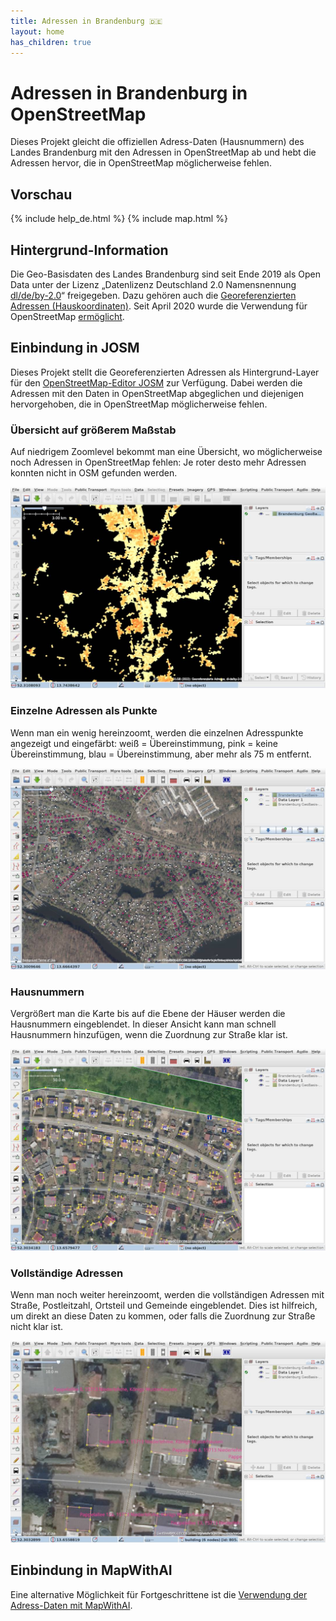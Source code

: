 ```yaml
---
title: Adressen in Brandenburg 🇩🇪
layout: home
has_children: true
---
```


# Adressen in Brandenburg in OpenStreetMap

Dieses Projekt gleicht die offiziellen Adress-Daten (Hausnummern) des Landes
Brandenburg mit den Adressen in OpenStreetMap ab und hebt die Adressen hervor,
die in OpenStreetMap möglicherweise fehlen.


## Vorschau

{% include help_de.html %}
{% include map.html %}


## Hintergrund-Information

Die Geo-Basisdaten des Landes Brandenburg sind seit Ende 2019 als Open Data
unter der Lizenz „Datenlizenz Deutschland 2.0 Namensnennung
[dl/de/by-2.0](https://www.govdata.de/dl-de/by-2-0)“
freigegeben. Dazu gehören auch die
[Georeferenzierten Adressen (Hauskoordinaten)](https://geobasis-bb.de/lgb/de/geodaten/liegenschaftskataster/georeferenzierte-adresse/).
Seit April 2020 wurde die Verwendung für OpenStreetMap
[ermöglicht](https://wiki.openstreetmap.org/wiki/Brandenburg/Geoportal).


## Einbindung in JOSM

Dieses Projekt stellt die Georeferenzierten Adressen als Hintergrund-Layer für
den
[OpenStreetMap-Editor JOSM](https://josm.openstreetmap.de/)
zur Verfügung. Dabei werden die Adressen mit den Daten in OpenStreetMap
abgeglichen und diejenigen hervorgehoben, die in OpenStreetMap möglicherweise
fehlen.


### Übersicht auf größerem Maßstab

Auf niedrigem Zoomlevel bekommt man eine Übersicht, wo möglicherweise noch
Adressen in OpenStreetMap fehlen: Je roter desto mehr Adressen konnten nicht in
OSM gefunden werden.

![Screenshot des OSM-Editors JOSM mit den Georeferenzierten Adressen als Hintergrund-Ebene](assets/images/josm_1.jpg)


### Einzelne Adressen als Punkte

Wenn man ein wenig hereinzoomt, werden die einzelnen Adresspunkte angezeigt und
eingefärbt: weiß = Übereinstimmung, pink = keine Übereinstimmung, blau =
Übereinstimmung, aber mehr als 75 m entfernt.

![Georeferenzierten Adressen als Hintergrund-Ebene mit Punkten pro Adresse](assets/images/josm_2.jpg)


### Hausnummern

Vergrößert man die Karte bis auf die Ebene der Häuser werden die Hausnummern
eingeblendet. In dieser Ansicht kann man schnell Hausnummern hinzufügen, wenn
die Zuordnung zur Straße klar ist.

![Hintergrund-Ebene mit Hausnummern](assets/images/josm_3.jpg)


### Vollständige Adressen

Wenn man noch weiter hereinzoomt, werden die vollständigen Adressen mit Straße,
Postleitzahl, Ortsteil und Gemeinde eingeblendet. Dies ist hilfreich, um direkt
an diese Daten zu kommen, oder falls die Zuordnung zur Straße nicht klar ist.

![Hintergrund-Ebene mit vollständigen Adressen](assets/images/josm_4.jpg)


## Einbindung in MapWithAI

Eine alternative Möglichkeit für Fortgeschrittene ist die
[Verwendung der Adress-Daten mit MapWithAI](de/mapwithai/).

